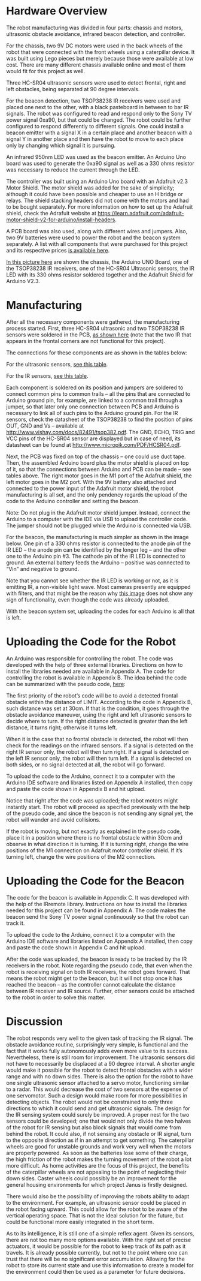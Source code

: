 # Hardware Overview

The robot manufacturing was divided in four parts: chassis and motors, ultrasonic obstacle avoidance, infrared beacon detection, and controller.

For the chassis, two 9V DC motors were used in the back wheels of the robot that were connected with the front wheels using a caterpillar device. It was built using Lego pieces but merely because those were available at low cost. There are many different chassis available online and most of them would fit for this project as well.

Three HC-SR04 ultrasonic sensors were used to detect frontal, right and left obstacles, being separated at 90 degree intervals.

For the beacon detection, two TSOP38238 IR receivers were used and placed one next to the other, with a black pasteboard in between to bar IR signals. The robot was configured to read and respond only to the Sony TV power signal 0xa90, but that could be changed. The robot could be further configured to respond differently to different signals. One could install a beacon emitter with a signal X in a certain place and another beacon with a signal Y in another place and then have the robot to move to each place only by changing which signal it is pursuing.

An infrared 950nm LED was used as the beacon emitter. An Arduino Uno board was used to generate the 0xa90 signal as well as a 330 ohms resistor was necessary to reduce the current through the LED.

The controller was built using an Arduino Uno board with an Adafruit v2.3 Motor Shield. The motor shield was added for the sake of simplicity; although it could have been possible and cheaper to use an H bridge or relays. The shield stacking headers did not come with the motors and had to be bought separately. For more information on how to set up the Adafruit shield, check the Adrafuit website at https://learn.adafruit.com/adafruit-motor-shield-v2-for-arduino/install-headers.

A PCB board was also used, along with different wires and jumpers. Also, two 9V batteries were used to power the robot and the beacon system separately. A list with all components that were purchased for this project and its respective prices [is available here](https://imgur.com/I4Ofgb9).

[In this picture here](https://imgur.com/X8Xc0yz) are shown the chassis, the Arduino UNO Board, one of the TSOP38238 IR receivers, one of the HC-SR04 Ultrasonic sensors, the IR LED with its 330 ohms resistor soldered together and the Adafruit Shield for Arduino V2.3.

# Manufacturing

After all the necessary components were gathered, the manufacturing process started. First, three HC-SR04 ultrasonic and two TSOP38238 IR sensors were soldered in the PCB, [as shown here](https://imgur.com/X0lLg2k) (note that the two IR that appears in the frontal corners are not functional for this project).

The connections for these components are as shown in the tables below:

For the ultrasonic sensors, [see this table](https://imgur.com/Pf8tcSk).

For the IR sensors, [see this table](https://imgur.com/6dycmWJ).

Each component is soldered on its position and jumpers are soldered to connect common pins to common trails – all the pins that are connected to Arduino ground pin, for example, are linked to a common trail through a jumper, so that later only one connection between PCB and Arduino is necessary to link all of such pins to the Arduino ground pin. For the IR sensors, check the datasheet of the TSOP38238 to find the position of pins OUT, GND and Vs – available at http://www.vishay.com/docs/82491/tsop382.pdf. The GND, ECHO, TRIG and VCC pins of the HC-SR04 sensor are displayed but in case of need, its datasheet can be found at http://www.micropik.com/PDF/HCSR04.pdf.

Next, the PCB was fixed on top of the chassis – one could use duct tape. Then, the assembled Arduino board plus the motor shield is placed on top of it, so that the connections between Arduino and PCB can be made – see tables above. The right motor goes in the M1 port of the Adafruit shield, the left motor goes in the M2 port. With the 9V battery also attached and connected to the power input of the Adafruit motor shield, the robot manufacturing is all set, and the only pendency regards the upload of the code to the Arduino controller and setting the beacon.

Note: Do not plug in the Adafruit motor shield jumper. Instead, connect the Arduino to a computer with the IDE via USB to upload the controller code. The jumper should not be plugged while the Arduino is connected via USB.

For the beacon, the manufacturing is much simpler as shown in the image below. One pin of a 330 ohms resistor is connected to the anode pin of the IR LED – the anode pin can be identified by the longer leg – and the other one to the Arduino pin #3. The cathode pin of the IR LED is connected to ground. An external battery feeds the Arduino – positive was connected to “Vin” and negative to ground.

Note that you cannot see whether the IR LED is working or not, as it is emitting IR, a non-visible light wave. Most cameras presently are equipped with filters, and that might be the reason why [this image](https://imgur.com/FrY0jTd) does not show any sign of functionality, even though the code was already uploaded. 

With the beacon system set, uploading the codes for each Arduino is all that is left.


# Uploading the Code for the Robot

An Arduino was responsible for controlling the robot. The code was developed with the help of three external libraries. Directions on how to install the libraries needed are available in Appendix A. The code for controlling the robot is available in Appendix B. The idea behind the code can be summarized with the pseudo code, [here](https://imgur.com/KV2YVNj):

The first priority of the robot’s code will be to avoid a detected frontal obstacle within the distance of LIMIT. According to the code in Appendix B, such distance was set at 30cm. If that is the condition, it goes through the obstacle avoidance maneuver, using the right and left ultrasonic sensors to decide where to turn. If the right distance detected is greater than the left distance, it turns right; otherwise it turns left.

When it is the case that no frontal obstacle is detected, the robot will then check for the readings on the infrared sensors. If a signal is detected on the right IR sensor only, the robot will then turn right. If a signal is detected on the left IR sensor only, the robot will then turn left. If a signal is detected on both sides, or no signal detected at all, the robot will go forward.

To upload the code to the Arduino, connect it to a computer with the Arduino IDE software and libraries listed on Appendix A installed, then copy and paste the code shown in Appendix B and hit upload.

Notice that right after the code was uploaded; the robot motors might instantly start. The robot will proceed as specified previously with the help of the pseudo code, and since the beacon is not sending any signal yet, the robot will wander and avoid collisions.

If the robot is moving, but not exactly as explained in the pseudo code, place it in a position where there is no frontal obstacle within 30cm and observe in what direction it is turning. If it is turning right, change the wire positions of the M1 connection on Adafruit motor controller shield. If it’s turning left, change the wire positions of the M2 connection.


# Uploading the Code for the Beacon

The code for the beacon is available in Appendix C. It was developed with the help of the IRremote library. Instructions on how to install the libraries needed for this project can be found in Appendix A. The code makes the beacon send the Sony TV power signal continuously so that the robot can track it.

To upload the code to the Arduino, connect it to a computer with the Arduino IDE software and libraries listed on Appendix A installed, then copy and paste the code shown in Appendix C and hit upload.

After the code was uploaded, the beacon is ready to be tracked by the IR receivers in the robot. Note regarding the pseudo code, that even when the robot is receiving signal on both IR receivers, the robot goes forward. That means the robot might get to the beacon, but it will not stop once it has reached the beacon – as the controller cannot calculate the distance between IR receiver and IR source. Further, other sensors could be attached to the robot in order to solve this matter.


# Discussion

The robot responds very well to the given task of tracking the IR signal. The obstacle avoidance routine, surprisingly very simple, is functional and the fact that it works fully autonomously adds even more value to its success. Nevertheless, there is still room for improvement. The ultrasonic sensors did not have to necessarily be displaced at a 90 degree interval. A shorter angle would make it possible for the robot to detect frontal obstacles with a wider range and with no down sides. There is also the option for the robot to have one single ultrasonic sensor attached to a servo motor, functioning similar to a radar. This would decrease the cost of two sensors at the expense of one servomotor.  Such a design would make room for more possibilities in detecting objects. The robot would not be constrained to only three directions to which it could send and get ultrasonic signals. The design for the IR sensing system could surely be improved. A proper nest for the two sensors could be developed; one that would not only divide the two halves of the robot for IR sensing but also block signals that would come from behind the robot. It could also, if not sensing any obstacle or IR signal, turn to the opposite direction as if in an attempt to get something. The caterpillar wheels are good for unstable grounds and work very well when the motors are properly powered. As soon as the batteries lose some of their charge, the high friction of the robot makes the turning movement of the robot a lot more difficult. As home activities are the focus of this project, the benefits of the caterpillar wheels are not appealing to the point of neglecting their down sides. Caster wheels could possibly be an improvement for the general housing environments for which project Janus is firstly designed.

There would also be the possibility of improving the robots ability to adapt to the environment. For example, an ultrasonic sensor could be placed in the robot facing upward.  This could allow for the robot to be aware of the vertical operating space. That is not the ideal solution for the future, but could be functional more easily integrated in the short term.

As to its intelligence, it is still one of a simple reflex agent.  Given its sensors, there are not too many more options available. With the right set of precise actuators, it would be possible for the robot to keep track of its path as it travels.  It is already possible currently, but not to the point where one can trust that there will be no significant error accumulation. Allowing for the robot to store its current state and use this information to create a model for the environment could then be used as a parameter for future decisions.




